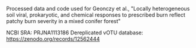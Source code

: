 Processed data and code used for Geonczy et al., 
"Locally heterogeneous soil viral, prokaryotic, and chemical responses to prescribed burn reflect patchy burn severity in a mixed conifer forest"

NCBI SRA: PRJNA1113186
Dereplicated vOTU database: https://zenodo.org/records/12562444

